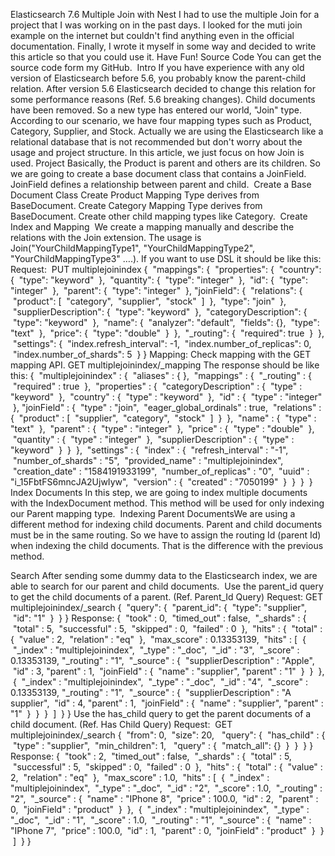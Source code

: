 Elasticsearch 7.6  Multiple Join with Nest
I had to use the multiple Join for a project that I was working on in the past days. I looked for the muti join example on the internet but couldn't find anything even in the official documentation. Finally, I wrote it myself in some way and decided to write this article so that you could use it. Have Fun!
Source Code
You can get the source code form my GitHub. 
Intro
If you have experience with any old version of Elasticsearch before 5.6, you probably know the parent-child relation. After version 5.6 Elasticsearch decided to change this relation for some performance reasons (Ref. 5.6 breaking changes). Child documents have been removed. So a new type has entered our world, "Join" type. 
According to our scenario, we have four mapping types such as Product, Category, Supplier, and Stock. Actually we are using the Elasticsearch like a relational database that is not recommended but don't worry about the usage and project structure. In this article, we just focus on how Join is used.
Project
Basically, the Product is parent and others are its children. So we are going to create a base document class that contains a JoinField. JoinField defines a relationship between parent and child. 
Create a Base Document Class
Create Product Mapping Type derives from BaseDocument.
Create Category Mapping Type derives from BaseDocument.
Create other child mapping types like Category. 
Create Index and Mapping 
We create a mapping manually and describe the relations with the Join extension. The usage is Join<YourParentMappingTypeHere>("YourChildMappingType1", "YourChildMappingType2", "YourChildMappingType3" ….).
If you want to use DSL it should be like this: 
Request: 
PUT multiplejoinindex
{
 "mappings": {
 "properties": {
 "country": {
 "type": "keyword"
 },
 "quantity": {
 "type": "integer"
 },
 "id": {
 "type": "integer"
 },
 "parent": {
 "type": "integer"
 },
 "joinField": {
 "relations": {
 "product": [
 "category",
 "supplier",
 "stock"
 ]
 },
 "type": "join"
 },
 "supplierDescription": {
 "type": "keyword"
 },
 "categoryDescription": {
 "type": "keyword"
 },
 "name": {
 "analyzer": "default",
 "fields": {},
 "type": "text"
 },
 "price": {
 "type": "double"
 }
 },
 "_routing": {
 "required": true
 }
 },
 "settings": {
 "index.refresh_interval": -1,
 "index.number_of_replicas": 0,
 "index.number_of_shards": 5
 }
}
Mapping:
Check mapping with the GET mapping API.
GET multiplejoinindex/_mapping
The response should be like this:
{
 "multiplejoinindex" : {
 "aliases" : { },
 "mappings" : {
 "_routing" : {
 "required" : true
 },
 "properties" : {
 "categoryDescription" : {
 "type" : "keyword"
 },
 "country" : {
 "type" : "keyword"
 },
 "id" : {
 "type" : "integer"
 },
 "joinField" : {
 "type" : "join",
 "eager_global_ordinals" : true,
 "relations" : {
 "product" : [
 "supplier",
 "category",
 "stock"
 ]
 }
 },
 "name" : {
 "type" : "text"
 },
 "parent" : {
 "type" : "integer"
 },
 "price" : {
 "type" : "double"
 },
 "quantity" : {
 "type" : "integer"
 },
 "supplierDescription" : {
 "type" : "keyword"
 }
 }
 },
 "settings" : {
 "index" : {
 "refresh_interval" : "-1",
 "number_of_shards" : "5",
 "provided_name" : "multiplejoinindex",
 "creation_date" : "1584191933199",
 "number_of_replicas" : "0",
 "uuid" : "i_15FbtFS6mncJA2UjwIyw",
 "version" : {
 "created" : "7050199"
 }
 }
 }
 }
Index Documents
In this step, we are going to index multiple documents with the IndexDocument method. This method will be used for only indexing our Parent mapping type. 
Indexing Parent DocumentsWe are using a different method for indexing child documents. Parent and child documents must be in the same routing. So we have to assign the routing Id (parent Id) when indexing the child documents. That is the difference with the previous method.


Search
After sending some dummy data to the Elasticsearch index, we are able to search for our parent and child documents. 
Use the parent_id query to get the child documents of a parent. (Ref. Parent_Id Query)
Request:
GET multiplejoinindex/_search
{
 "query": {
 "parent_id": {
 "type": "supplier",
 "id": "1"
 }
 }
}
Response:
{
 "took" : 0,
 "timed_out" : false,
 "_shards" : {
 "total" : 5,
 "successful" : 5,
 "skipped" : 0,
 "failed" : 0
 },
 "hits" : {
 "total" : {
 "value" : 2,
 "relation" : "eq"
 },
 "max_score" : 0.13353139,
 "hits" : [
 {
 "_index" : "multiplejoinindex",
 "_type" : "_doc",
 "_id" : "3",
 "_score" : 0.13353139,
 "_routing" : "1",
 "_source" : {
 "supplierDescription" : "Apple",
 "id" : 3,
 "parent" : 1,
 "joinField" : {
 "name" : "supplier",
 "parent" : "1"
 }
 }
 },
 {
 "_index" : "multiplejoinindex",
 "_type" : "_doc",
 "_id" : "4",
 "_score" : 0.13353139,
 "_routing" : "1",
 "_source" : {
 "supplierDescription" : "A supplier",
 "id" : 4,
 "parent" : 1,
 "joinField" : {
 "name" : "supplier",
 "parent" : "1"
 }
 }
 }
 ]
 }
}
Use the has_child query to get the parent documents of a child document. (Ref. Has Child Query)
Request: 
GET multiplejoinindex/_search
{
 "from": 0,
 "size": 20, 
 "query": {
 "has_child" : {
 "type" : "supplier",
 "min_children": 1, 
 "query" : {
 "match_all": {}
 }
 }
 }
}
Response:
{
 "took" : 2,
 "timed_out" : false,
 "_shards" : {
 "total" : 5,
 "successful" : 5,
 "skipped" : 0,
 "failed" : 0
 },
 "hits" : {
 "total" : {
 "value" : 2,
 "relation" : "eq"
 },
 "max_score" : 1.0,
 "hits" : [
 {
 "_index" : "multiplejoinindex",
 "_type" : "_doc",
 "_id" : "2",
 "_score" : 1.0,
 "_routing" : "2",
 "_source" : {
 "name" : "IPhone 8",
 "price" : 100.0,
 "id" : 2,
 "parent" : 0,
 "joinField" : "product"
 }
 },
 {
 "_index" : "multiplejoinindex",
 "_type" : "_doc",
 "_id" : "1",
 "_score" : 1.0,
 "_routing" : "1",
 "_source" : {
 "name" : "IPhone 7",
 "price" : 100.0,
 "id" : 1,
 "parent" : 0,
 "joinField" : "product"
 }
 }
 ]
 }
}
